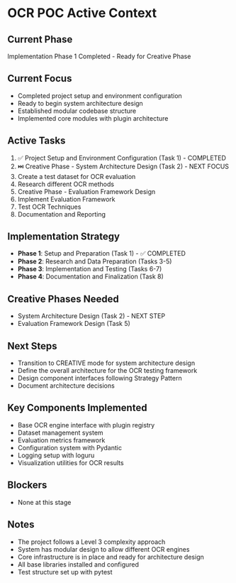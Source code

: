 # OCR POC Active Context

## Current Phase
Implementation Phase 1 Completed - Ready for Creative Phase

## Current Focus
- Completed project setup and environment configuration
- Ready to begin system architecture design
- Established modular codebase structure
- Implemented core modules with plugin architecture

## Active Tasks
1. ✅ Project Setup and Environment Configuration (Task 1) - COMPLETED
2. ⏭️ Creative Phase - System Architecture Design (Task 2) - NEXT FOCUS
3. Create a test dataset for OCR evaluation
4. Research different OCR methods
5. Creative Phase - Evaluation Framework Design
6. Implement Evaluation Framework
7. Test OCR Techniques
8. Documentation and Reporting

## Implementation Strategy
- **Phase 1**: Setup and Preparation (Task 1) - ✅ COMPLETED
- **Phase 2**: Research and Data Preparation (Tasks 3-5)
- **Phase 3**: Implementation and Testing (Tasks 6-7)
- **Phase 4**: Documentation and Finalization (Task 8)

## Creative Phases Needed
- System Architecture Design (Task 2) - NEXT STEP
- Evaluation Framework Design (Task 5)

## Next Steps
- Transition to CREATIVE mode for system architecture design
- Define the overall architecture for the OCR testing framework
- Design component interfaces following Strategy Pattern
- Document architecture decisions

## Key Components Implemented
- Base OCR engine interface with plugin registry
- Dataset management system
- Evaluation metrics framework
- Configuration system with Pydantic
- Logging setup with loguru
- Visualization utilities for OCR results

## Blockers
- None at this stage

## Notes
- The project follows a Level 3 complexity approach
- System has modular design to allow different OCR engines
- Core infrastructure is in place and ready for architecture design
- All base libraries installed and configured
- Test structure set up with pytest 